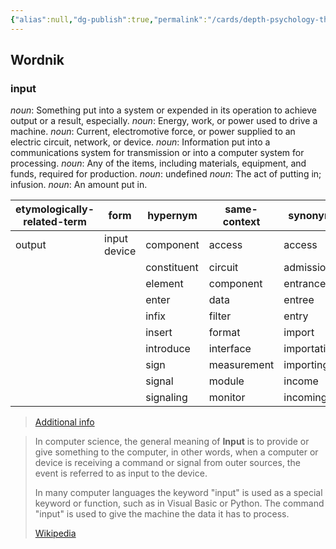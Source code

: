 ```yaml
---
{"alias":null,"dg-publish":true,"permalink":"/cards/depth-psychology-theory/input/","dgPassFrontmatter":true,"created":"2023-04-03T22:40:08.679+02:00","updated":"2023-04-07T16:02:29.095+02:00"}
---
```



## Wordnik
### input
*noun*: Something put into a system or expended in its operation to achieve output or a result, especially.
*noun*: Energy, work, or power used to drive a machine.
*noun*: Current, electromotive force, or power supplied to an electric circuit, network, or device.
*noun*: Information put into a communications system for transmission or into a computer system for processing.
*noun*: Any of the items, including materials, equipment, and funds, required for production.
*noun*: undefined
*noun*: The act of putting in; infusion.
*noun*: An amount put in.

| etymologically-related-term |form |hypernym |same-context |synonym |verb-form |
| --- | --- | --- | --- | --- | --- |
| output | input device | component | access | access | inputs |
|  |  | constituent | circuit | admission | inputted |
|  |  | element | component | entrance | inputting |
|  |  | enter | data | entree |  |
|  |  | infix | filter | entry |  |
|  |  | insert | format | import |  |
|  |  | introduce | interface | importation |  |
|  |  | sign | measurement | importing |  |
|  |  | signal | module | income |  |
|  |  | signaling | monitor | incoming |  |

> [Additional info](https://www.wordnik.com/words/input)

> In computer science, the general meaning of **Input** is to provide or give something to the computer, in other words, when a computer or device is receiving a command or signal from outer sources, the event is referred to as input to the device.
>
> In many computer languages the keyword "input" is used as a special keyword or function, such as in Visual Basic or Python. The command "input" is used to give the machine the data it has to process.
>
> [Wikipedia](https://en.wikipedia.org/wiki/Input%20(computer%20science))

